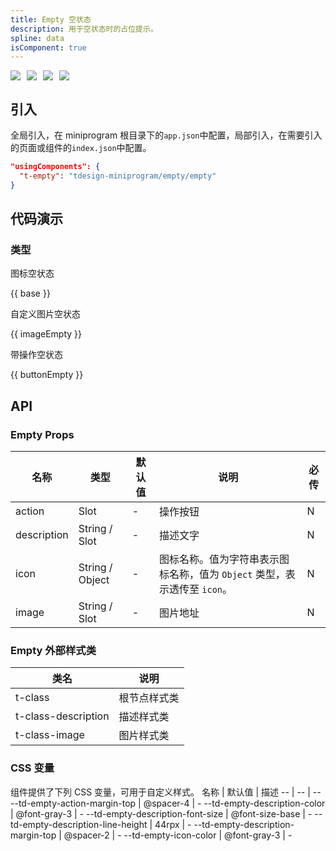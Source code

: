 ```yaml
---
title: Empty 空状态
description: 用于空状态时的占位提示。
spline: data
isComponent: true
---
```


<span class="coverages-badge" style="margin-right: 10px"><img src="https://img.shields.io/badge/coverages%3A%20lines-100%25-blue" /></span><span class="coverages-badge" style="margin-right: 10px"><img src="https://img.shields.io/badge/coverages%3A%20functions-100%25-blue" /></span><span class="coverages-badge" style="margin-right: 10px"><img src="https://img.shields.io/badge/coverages%3A%20statements-100%25-blue" /></span><span class="coverages-badge" style="margin-right: 10px"><img src="https://img.shields.io/badge/coverages%3A%20branches-100%25-blue" /></span>

## 引入

全局引入，在 miniprogram 根目录下的`app.json`中配置，局部引入，在需要引入的页面或组件的`index.json`中配置。

```json
"usingComponents": {
  "t-empty": "tdesign-miniprogram/empty/empty"
}
```

## 代码演示

### 类型

图标空状态

{{ base }}

自定义图片空状态

{{ imageEmpty }}

带操作空状态

{{ buttonEmpty }}

## API

### Empty Props

 名称          | 类型              | 默认值 | 说明                                            | 必传 
-------------|-----------------|-----|-----------------------------------------------|----
 action      | Slot            | -   | 操作按钮                                          | N  
 description | String / Slot   | -   | 描述文字                                          | N  
 icon        | String / Object | -   | 图标名称。值为字符串表示图标名称，值为 `Object` 类型，表示透传至 `icon`。 | N  
 image       | String / Slot   | -   | 图片地址                                          | N  

### Empty 外部样式类

 类名                  | 说明     
---------------------|-------- 
 t-class             | 根节点样式类 
 t-class-description | 描述样式类  
 t-class-image       | 图片样式类  

### CSS 变量

组件提供了下列 CSS 变量，可用于自定义样式。
名称 | 默认值 | 描述
-- | -- | --
--td-empty-action-margin-top | @spacer-4 | -
--td-empty-description-color | @font-gray-3 | -
--td-empty-description-font-size | @font-size-base | -
--td-empty-description-line-height | 44rpx | -
--td-empty-description-margin-top | @spacer-2 | -
--td-empty-icon-color | @font-gray-3 | - 
